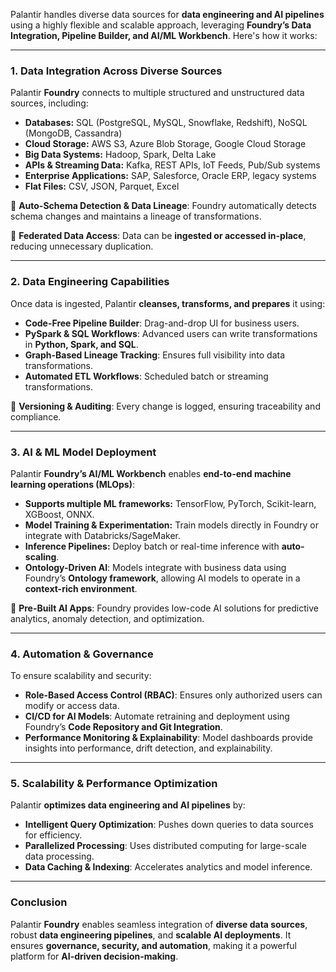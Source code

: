 Palantir handles diverse data sources for **data engineering and AI pipelines** using a highly flexible and scalable approach, leveraging **Foundry’s Data Integration, Pipeline Builder, and AI/ML Workbench**. Here's how it works:

---

### **1. Data Integration Across Diverse Sources**
Palantir **Foundry** connects to multiple structured and unstructured data sources, including:

- **Databases:** SQL (PostgreSQL, MySQL, Snowflake, Redshift), NoSQL (MongoDB, Cassandra)
- **Cloud Storage:** AWS S3, Azure Blob Storage, Google Cloud Storage
- **Big Data Systems:** Hadoop, Spark, Delta Lake
- **APIs & Streaming Data:** Kafka, REST APIs, IoT Feeds, Pub/Sub systems
- **Enterprise Applications:** SAP, Salesforce, Oracle ERP, legacy systems
- **Flat Files:** CSV, JSON, Parquet, Excel

🔹 **Auto-Schema Detection & Data Lineage**: Foundry automatically detects schema changes and maintains a lineage of transformations.

🔹 **Federated Data Access**: Data can be **ingested or accessed in-place**, reducing unnecessary duplication.

---

### **2. Data Engineering Capabilities**
Once data is ingested, Palantir **cleanses, transforms, and prepares** it using:

- **Code-Free Pipeline Builder**: Drag-and-drop UI for business users.
- **PySpark & SQL Workflows**: Advanced users can write transformations in **Python, Spark, and SQL**.
- **Graph-Based Lineage Tracking**: Ensures full visibility into data transformations.
- **Automated ETL Workflows**: Scheduled batch or streaming transformations.

🔹 **Versioning & Auditing**: Every change is logged, ensuring traceability and compliance.

---

### **3. AI & ML Model Deployment**
Palantir **Foundry’s AI/ML Workbench** enables **end-to-end machine learning operations (MLOps)**:

- **Supports multiple ML frameworks:** TensorFlow, PyTorch, Scikit-learn, XGBoost, ONNX.
- **Model Training & Experimentation:** Train models directly in Foundry or integrate with Databricks/SageMaker.
- **Inference Pipelines:** Deploy batch or real-time inference with **auto-scaling**.
- **Ontology-Driven AI**: Models integrate with business data using Foundry’s **Ontology framework**, allowing AI models to operate in a **context-rich environment**.

🔹 **Pre-Built AI Apps**: Foundry provides low-code AI solutions for predictive analytics, anomaly detection, and optimization.

---

### **4. Automation & Governance**
To ensure scalability and security:

- **Role-Based Access Control (RBAC)**: Ensures only authorized users can modify or access data.
- **CI/CD for AI Models**: Automate retraining and deployment using Foundry’s **Code Repository and Git Integration**.
- **Performance Monitoring & Explainability**: Model dashboards provide insights into performance, drift detection, and explainability.

---

### **5. Scalability & Performance Optimization**
Palantir **optimizes data engineering and AI pipelines** by:

- **Intelligent Query Optimization**: Pushes down queries to data sources for efficiency.
- **Parallelized Processing**: Uses distributed computing for large-scale data processing.
- **Data Caching & Indexing**: Accelerates analytics and model inference.

---

### **Conclusion**
Palantir **Foundry** enables seamless integration of **diverse data sources**, robust **data engineering pipelines**, and **scalable AI deployments**. It ensures **governance, security, and automation**, making it a powerful platform for **AI-driven decision-making**.
